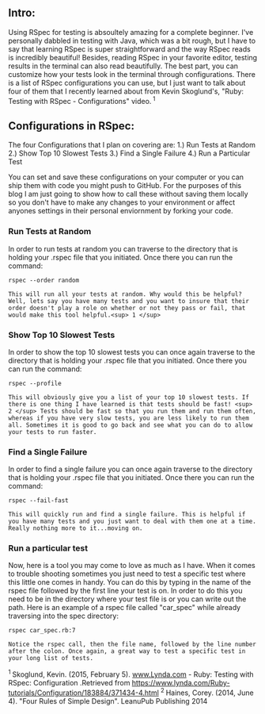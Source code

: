 <h2> Intro: </h2>
  Using RSpec for testing is absoultely amazing for a complete beginner. I've personally dabbled in testing with Java, which was a bit rough, but I have to say that learning RSpec is super straightforward and the way RSpec reads is incredibly beautiful! Besides, reading RSpec in your favorite editor, testing results in the terminal can also read beautifully. The best part, you can customize how your tests look in the terminal through configurations. There is a list of RSpec configurations you can use, but I just want to talk about four of them that I recently learned about from Kevin Skoglund's, "Ruby: Testing with RSpec - Configurations" video.<sup> 1 </sup>

<h2> Configurations in RSpec: </h2>
  The four Configurations that I plan on covering are: 
  1.) Run Tests at Random
  2.) Show Top 10 Slowest Tests
  3.) Find a Single Failure
  4.) Run a Particular Test

  You can set and save these configurations on your computer or you can ship them with code you might push to GitHub. For the purposes of this blog I am just going to show how to call these without saving them locally so you don't have to make any changes to your environment or affect anyones settings in their personal enviornment by forking your code.

  <h3>Run Tests at Random</h3>
    In order to run tests at random you can traverse to the directory that is holding your .rspec file that you initiated. Once there you can run the command:

    rspec --order random 

    This will run all your tests at random. Why would this be helpful? Well, lets say you have many tests and you want to insure that their order doesn't play a role on whether or not they pass or fail, that would make this tool helpful.<sup> 1 </sup>

  <h3>Show Top 10 Slowest Tests</h3>
    In order to show the top 10 slowest tests you can once again traverse to the directory that is holding your .rspec file that you initiated. Once there you can run the command:

    rspec --profile

    This will obviously give you a list of your top 10 slowest tests. If there is one thing I have learned is that tests should be fast! <sup> 2 </sup> Tests should be fast so that you run them and run them often, whereas if you have very slow tests, you are less likely to run them all. Sometimes it is good to go back and see what you can do to allow your tests to run faster.

  <h3>Find a Single Failure</h3>
    In order to find a single failure you can once again traverse to the directory that is holding your .rspec file that you initiated. Once there you can run the command:

    rspec --fail-fast

    This will quickly run and find a single failure. This is helpful if you have many tests and you just want to deal with them one at a time. Really nothing more to it...moving on.

  <h3>Run a particular test</h3>
    Now, here is a tool you may come to love as much as I have. When it comes to trouble shooting sometimes you just need to test a specific test where this little one comes in handy. You can do this by typing in the name of the rspec file followed by the first line your test is on. In order to do this you need to be in the directory where your test file is or you can write out the path. Here is an example of a rspec file called "car_spec" while already traversing into the spec directory:

    rspec car_spec.rb:7

    Notice the rspec call, then the file name, followed by the line number after the colon. Once again, a great way to test a specific test in your long list of tests.


<sup> 1 </sup> Skoglund, Kevin. (2015, February 5). www.Lynda.com - Ruby: Testing with RSpec: Configuration .Retrieved from https://www.lynda.com/Ruby-tutorials/Configuration/183884/371434-4.html
<sup> 2 </sup> Haines, Corey. (2014, June 4). "Four Rules of Simple Design". LeanuPub Publishing 2014